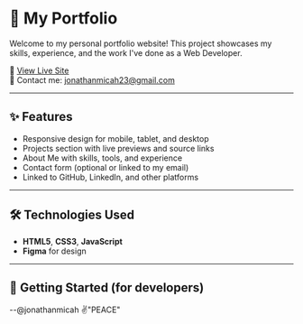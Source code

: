 # 💼 My Portfolio

Welcome to my personal portfolio website! This project showcases my skills, experience, and the work I've done as a Web Developer.

🔗 [View Live Site](https://xolanisodam.vercel.app)  
📧 Contact me: jonathanmicah23@gmail.com

---

## ✨ Features

- Responsive design for mobile, tablet, and desktop
- Projects section with live previews and source links
- About Me with skills, tools, and experience
- Contact form (optional or linked to  my email)
- Linked to GitHub, LinkedIn, and other platforms

---

## 🛠️ Technologies Used

- **HTML5**, **CSS3**, **JavaScript**
- **Figma** for design 

---

## 🚀 Getting Started (for developers)

--@jonathanmicah  ✌️"PEACE"
